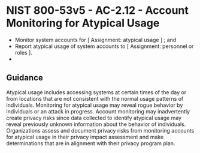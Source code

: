 # NIST 800-53v5 - AC-2.12 - Account Monitoring for Atypical Usage
- Monitor system accounts for \[ Assignment: atypical usage \] ; and
- Report atypical usage of system accounts to \[ Assignment: personnel or roles \].
- 
## Guidance
Atypical usage includes accessing systems at certain times of the day or from locations that are not consistent with the normal usage patterns of individuals. Monitoring for atypical usage may reveal rogue behavior by individuals or an attack in progress. Account monitoring may inadvertently create privacy risks since data collected to identify atypical usage may reveal previously unknown information about the behavior of individuals. Organizations assess and document privacy risks from monitoring accounts for atypical usage in their privacy impact assessment and make determinations that are in alignment with their privacy program plan.